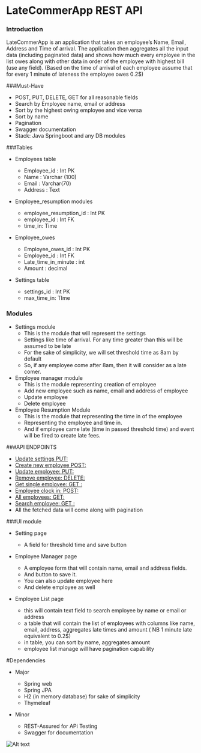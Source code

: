 # LateCommerApp REST API

### Introduction
LateCommerApp is an application that takes an employee’s Name, Email, Address and Time of arrival. The application then aggregates all the input data (including paginated data) and shows how much every employee in the list owes along with other data in order of the employee with highest bill (use any field).
(Based on the time of arrival of each employee assume that for every 1 minute of lateness the employee owes 0.2$)

###Must-Have

*   POST, PUT, DELETE, GET for all reasonable fields
*   Search by Employee name, email or address
*   Sort by the highest owing employee and vice versa
*   Sort by name
*   Pagination
*   Swagger documentation
*   Stack: Java Springboot and any DB modules


###Tables
*   Employees table
    *   Employee_id : Int PK
    *   Name : Varchar (100)
    *   Email : Varchar(70)
    *   Address : Text

*   Employee_resumption modules
    *   employee_resumption_id : Int PK
    *   employee_id : Int FK
    *   time_in: Time

*   Employee_owes
    *   Employee_owes_id : Int PK
    *   Employee_id : Int FK
    *   Late_time_in_minute : int
    *   Amount : decimal
*   Settings table
    *   settings_id : Int PK
    *   max_time_in: TIme
    

### Modules
*   Settings module
    *   This is the module that will represent the settings
    *   Settings like time of arrival. For any time greater than this will be assumed to be late
    *   For the sake of simplicity, we will set threshold time as 8am by default
    *   So, if any employee come after 8am, then it will consider as a late comer.
*   Employee manager module
    *   This is the module representing creation of employee
    *   Add new employee such as name, email and address of employee
    *   Update employee
    *   Delete employee
*   Employee Resumption Module
    *   This is the module that representing the time in of the employee
    *   Representing the employee and time in.
    *   And if employee came late (time in passed threshold time) and event will be fired to create late fees.

###API ENDPOINTS
*   [Update settings PUT:](http://localhost:8085/latecomer/v1/settings)
*   [Create new employee POST:](http://localhost:8085/latecomer/v1/employees)
*   [Update employee: PUT:](http://localhost:8085/latecomer/v1/employees/{id})
*   [Remove employee: DELETE:](http://localhost:8085/latecomer/v1/employees/{id})
*   [Get single employee: GET : ](http://localhost:8085/latecomer/v1/employees/{id})
*   [Employee clock in: POST: ](http://localhost:8085/latecomer/v1/employee/{id}/resumptions/)
*   [All employees: GET: ](http://localhost:8085/latecomer/v1/employees/reports)
*   [Search employee: GET :](http://localhost:8085/latecomer/v1/employees?search=search)
*   All the fetched data will come along with pagination


###UI module
*   Setting page
    *   A field for threshold time and save button
*   Employee Manager page
    *   A employee form that will contain name, email and address fields.
    *   And button to save it.
    *   You can also update employee here
    *   And delete employee as well

*   Employee List page
    *   this will contain text field to search employee by name or email or address
    *   a table that will contain the list of employees with columns like name, email, address, aggregates late times and amount ( NB 1 minute late equivalent to 0.2$)
    *   in table, you can sort by name, aggregates amount
    *   employee list manage will have pagination capability
    
 #Dependencies
*   Major
    *   Spring web
    *   Spring JPA
    *   H2 (in memory database) for sake of simplicity
    *   Thymeleaf
    
*   Minor
    *   REST-Assured for APi Testing
    *   Swagger for documentation



![Alt text](https://github.com/elderjames314/latecommerapp/src/main/resources/static/img/img/re2.png?raw=true "Entity Relattionship Diagram")
